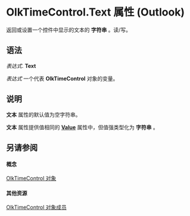 
# OlkTimeControl.Text 属性 (Outlook)

返回或设置一个控件中显示的文本的 **字符串** 。读/写。


## 语法

 _表达式_. **Text**

 _表达式_ 一个代表 **OlkTimeControl** 对象的变量。


## 说明

 **文本** 属性的默认值为空字符串。

 **文本** 属性提供值相同的 **[Value](e0cbbfd7-1cbd-2e28-f89e-b9081672a86d.md)** 属性中，但值强类型化为 **字符串** 。


## 另请参阅


#### 概念


[OlkTimeControl 对象](b23f1741-b920-0caf-d4be-9892d8f2ae07.md)
#### 其他资源


[OlkTimeControl 对象成员](4a9d0ec3-40b4-c40c-8774-ba8aa1f092e3.md)